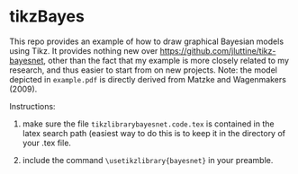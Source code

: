 # tikzBayes

This repo provides an example of how to draw graphical Bayesian models using Tikz.  It provides nothing new over https://github.com/jluttine/tikz-bayesnet, other than the fact that my example is more closely related to my research, and thus easier to start from on new projects.  Note: the model depicted in `example.pdf` is directly derived from Matzke and Wagenmakers (2009).

Instructions:
1. make sure the file `tikzlibrarybayesnet.code.tex` is contained in the latex search path (easiest way to do this is to keep it in the directory of your .tex file.

2. include the command `\usetikzlibrary{bayesnet}` in your preamble.


